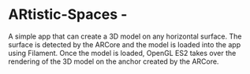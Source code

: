 # ARtistic-Spaces -
A simple app that can create a 3D model on any horizontal surface. The surface is detected by the ARCore and the model is loaded into the app using Filament. Once the model is loaded, OpenGL ES2 takes over the rendering of the 3D model on the anchor created by the ARCore.
